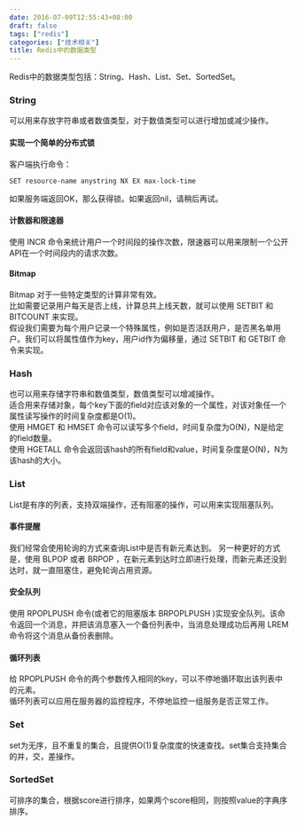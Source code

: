```yaml
---
date: 2016-07-09T12:55:43+08:00
draft: false
tags: ["redis"]
categories: ["技术相关"]
title: Redis中的数据类型
---
```


Redis中的数据类型包括：String、Hash、List、Set、SortedSet。

### String

可以用来存放字符串或者数值类型，对于数值类型可以进行增加或减少操作。

#### 实现一个简单的分布式锁  

客户端执行命令：
```
SET resource-name anystring NX EX max-lock-time
```
如果服务端返回OK，那么获得锁。如果返回nil，请稍后再试。

#### 计数器和限速器
使用 INCR 命令来统计用户一个时间段的操作次数，限速器可以用来限制一个公开API在一个时间段内的请求次数。

#### Bitmap
Bitmap 对于一些特定类型的计算非常有效。  
比如需要记录用户每天是否上线，计算总共上线天数，就可以使用 SETBIT 和 BITCOUNT 来实现。  
假设我们需要为每个用户记录一个特殊属性，例如是否活跃用户，是否黑名单用户。我们可以将属性值作为key，用户id作为偏移量，通过 SETBIT 和 GETBIT 命令来实现。

### Hash
也可以用来存储字符串和数值类型，数值类型可以增减操作。  
适合用来存储对象，每个key下面的field对应该对象的一个属性，对该对象任一个属性读写操作的时间复杂度都是O(1)。  
使用 HMGET 和 HMSET 命令可以读写多个field，时间复杂度为O(N)，N是给定的field数量。  
使用 HGETALL 命令会返回该hash的所有field和value，时间复杂度是O(N)，N为该hash的大小。

### List
List是有序的列表，支持双端操作，还有阻塞的操作，可以用来实现阻塞队列。  

#### 事件提醒
我们经常会使用轮询的方式来查询List中是否有新元素达到。
另一种更好的方式是，使用 BLPOP 或者 BRPOP ，在新元素到达时立即进行处理，而新元素还没到达时，就一直阻塞住，避免轮询占用资源。

#### 安全队列
使用 RPOPLPUSH 命令(或者它的阻塞版本 BRPOPLPUSH )实现安全队列。该命令返回一个消息，并把该消息塞入一个备份列表中，当消息处理成功后再用 LREM 命令将这个消息从备份表删除。

#### 循环列表
给 RPOPLPUSH 命令的两个参数传入相同的key，可以不停地循环取出该列表中的元素。  
循环列表可以应用在服务器的监控程序，不停地监控一组服务是否正常工作。

### Set
set为无序，且不重复的集合，且提供O(1)复杂度度的快速查找。set集合支持集合的并，交，差操作。

### SortedSet
可排序的集合，根据score进行排序，如果两个score相同，则按照value的字典序排序。




